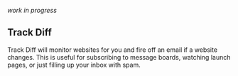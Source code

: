 _work in progress_

Track Diff
----------
Track Diff will monitor websites for you and fire off an email if a website
changes. This is useful for subscribing to message boards, watching launch pages,
or just filling up your inbox with spam.
